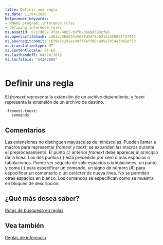 ```yaml
---
title: Definir una regla
ms.date: 11/04/2016
helpviewer_keywords:
- NMAKE program, inference rules
- defining inference rules
ms.assetid: 071cd092-3f2e-4065-b0fb-36a9d393cfa8
ms.openlocfilehash: cd82dc5b0693e563fd3d75a0215265089ff57913
ms.sourcegitcommit: c6f8e6c2daec40ff4effd8ca99a7014a3b41ef33
ms.translationtype: MT
ms.contentlocale: es-ES
ms.lasthandoff: 04/24/2019
ms.locfileid: "64342890"
---
```

# <a name="defining-a-rule"></a>Definir una regla

El *fromext* representa la extensión de un archivo dependiente, y *toext* representa la extensión de un archivo de destino.

```
.fromext.toext:
   commands
```

## <a name="remarks"></a>Comentarios

Las extensiones no distinguen mayúsculas de minúsculas. Pueden llamar a macros para representar *fromext* y *toext*; se expanden las macros durante el preprocesamiento. El punto (.) anterior *fromext* debe aparecer al principio de la línea. Los dos puntos (:) está precedido por cero o más espacios o tabulaciones. Puede ser seguido de sólo espacios o tabulaciones, un punto y coma (;) para especificar un comando, un signo de número (#) para especificar un comentario o un carácter de nueva línea. No se permiten otras espacios en blanco. Los comandos se especifican como se muestra en bloques de descripción.

## <a name="what-do-you-want-to-know-more-about"></a>¿Qué más desea saber?

[Rutas de búsqueda en reglas](search-paths-in-rules.md)

## <a name="see-also"></a>Vea también

[Reglas de inferencia](inference-rules.md)
